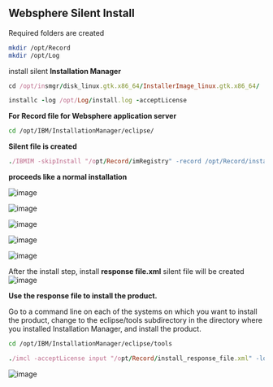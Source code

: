 ## Websphere Silent Install

Required folders are created
```bash
mkdir /opt/Record
mkdir /opt/Log
```

install silent **Installation Manager**
```ruby
cd /opt/insmgr/disk_linux.gtk.x86_64/InstallerImage_linux.gtk.x86_64/
```
```ruby
installc -log /opt/Log/install.log -acceptLicense
```
**For Record file for  Websphere application server**
```bash
cd /opt/IBM/InstallationManager/eclipse/
```
**Silent file is created**
```ruby
./IBMIM -skipInstall "/opt/Record/imRegistry" -record /opt/Record/install_response_file.xml
```
**proceeds like a normal installation**

![image](https://user-images.githubusercontent.com/3519706/81184937-a816a700-8fb9-11ea-87a7-b6df1c8cf439.png)

![image](https://user-images.githubusercontent.com/3519706/81185024-c1b7ee80-8fb9-11ea-8ad7-d8538d3eb684.png)

![image](https://user-images.githubusercontent.com/3519706/81185105-da280900-8fb9-11ea-8f98-84981aaf587f.png)

![image](https://user-images.githubusercontent.com/3519706/81185355-25421c00-8fba-11ea-8c4b-2b9b44dcc5cf.png)

![image](https://user-images.githubusercontent.com/3519706/81185355-25421c00-8fba-11ea-8c4b-2b9b44dcc5cf.png)

After the install step, install **response file.xml** silent file will be created
![image](https://user-images.githubusercontent.com/3519706/81185927-e365a580-8fba-11ea-8067-cba67d312f22.png)


**Use the response file to install the product.** 

Go to a command line on each of the systems on which you want to install the product, change to the eclipse/tools subdirectory in the directory where you installed Installation Manager, and install the product.
```bash
cd /opt/IBM/InstallationManager/eclipse/tools
```
```ruby
./imcl -acceptLicense input "/opt/Record/install_response_file.xml" -log  /opt/Log/install_log.xml
```
![image](https://user-images.githubusercontent.com/3519706/81187231-705d2e80-8fbc-11ea-9f7e-6c9f8d6673fe.png)
